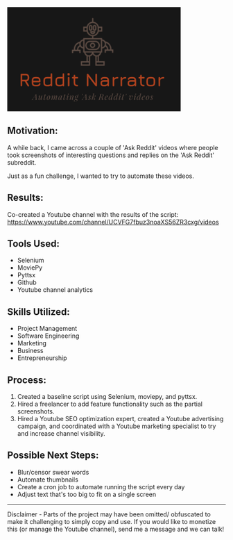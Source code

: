  <img src="logo/logo.png" alt="drawing" width="400"/>

## **Motivation:**
A while back, I came across a couple of 'Ask Reddit' videos where people took screenshots of interesting questions and replies on the 'Ask Reddit' subreddit. 

Just as a fun challenge, I wanted to try to automate these videos.

## **Results:**
Co-created a Youtube channel with the results of the script:
https://www.youtube.com/channel/UCVFG7fbuz3noaXS56ZR3cxg/videos

## **Tools Used:**
* Selenium
* MoviePy
* Pyttsx
* Github
* Youtube channel analytics

## **Skills Utilized:**
* Project Management
* Software Engineering
* Marketing
* Business
* Entrepreneurship

## **Process:**
1) Created a baseline script using Selenium, moviepy, and pyttsx.
2) Hired a freelancer to add feature functionality such as the partial screenshots.
3) Hired a Youtube SEO optimization expert, created a Youtube advertising campaign, and coordinated with a Youtube marketing specialist to try and increase channel visibility.


## **Possible Next Steps:**
* Blur/censor swear words
* Automate thumbnails
* Create a cron job to automate running the script every day
* Adjust text that's too big to fit on a single screen


<hr>
Disclaimer - Parts of the project may have been omitted/ obfuscated to make it challenging to simply copy and use. If you would like to monetize this (or manage the Youtube channel), send me a message and we can talk!
